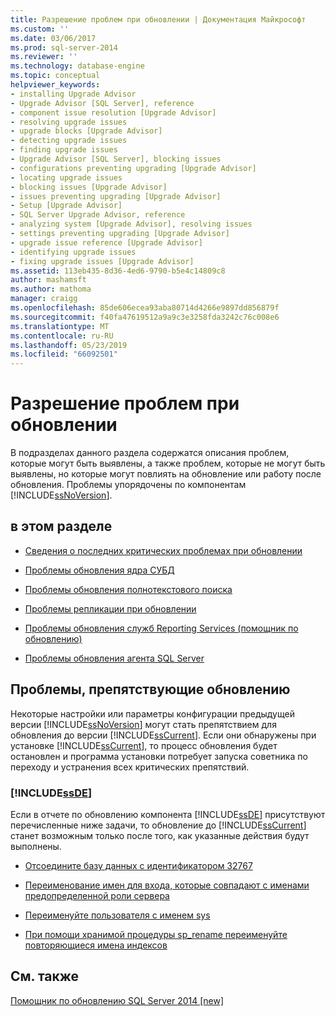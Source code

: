 ```yaml
---
title: Разрешение проблем при обновлении | Документация Майкрософт
ms.custom: ''
ms.date: 03/06/2017
ms.prod: sql-server-2014
ms.reviewer: ''
ms.technology: database-engine
ms.topic: conceptual
helpviewer_keywords:
- installing Upgrade Advisor
- Upgrade Advisor [SQL Server], reference
- component issue resolution [Upgrade Advisor]
- resolving upgrade issues
- upgrade blocks [Upgrade Advisor]
- detecting upgrade issues
- finding upgrade issues
- Upgrade Advisor [SQL Server], blocking issues
- configurations preventing upgrading [Upgrade Advisor]
- locating upgrade issues
- blocking issues [Upgrade Advisor]
- issues preventing upgrading [Upgrade Advisor]
- Setup [Upgrade Advisor]
- SQL Server Upgrade Advisor, reference
- analyzing system [Upgrade Advisor], resolving issues
- settings preventing upgrading [Upgrade Advisor]
- upgrade issue reference [Upgrade Advisor]
- identifying upgrade issues
- fixing upgrade issues [Upgrade Advisor]
ms.assetid: 113eb435-8d36-4ed6-9790-b5e4c14809c8
author: mashamsft
ms.author: mathoma
manager: craigg
ms.openlocfilehash: 85de606ecea93aba80714d4266e9897dd856879f
ms.sourcegitcommit: f40fa47619512a9a9c3e3258fda3242c76c008e6
ms.translationtype: MT
ms.contentlocale: ru-RU
ms.lasthandoff: 05/23/2019
ms.locfileid: "66092501"
---
```

# <a name="resolving-upgrade-issues"></a>Разрешение проблем при обновлении
  В подразделах данного раздела содержатся описания проблем, которые могут быть выявлены, а также проблем, которые не могут быть выявлены, но которые могут повлиять на обновление или работу после обновления. Проблемы упорядочены по компонентам [!INCLUDE[ssNoVersion](../../includes/ssnoversion-md.md)].  
  
## <a name="in-this-section"></a>в этом разделе  
  
-   [Сведения о последних критических проблемах при обновлении](../../../2014/sql-server/install/late-breaking-upgrade-issues.md)  
  
-   [Проблемы обновления ядра СУБД](../../../2014/sql-server/install/database-engine-upgrade-issues.md)  
  
-   [Проблемы обновления полнотекстового поиска](../../../2014/sql-server/install/full-text-search-upgrade-issues.md)  
  
-   [Проблемы репликации при обновлении](../../../2014/sql-server/install/replication-upgrade-issues.md)  
  
-   [Проблемы обновления служб Reporting Services &#40;помощник по обновлению&#41;](../../../2014/sql-server/install/reporting-services-upgrade-issues-upgrade-advisor.md)  
  
-   [Проблемы обновления агента SQL Server](../../../2014/sql-server/install/sql-server-agent-upgrade-issues.md)  
  
## <a name="issues-that-prevent-upgrading"></a>Проблемы, препятствующие обновлению  
 Некоторые настройки или параметры конфигурации предыдущей версии [!INCLUDE[ssNoVersion](../../includes/ssnoversion-md.md)] могут стать препятствием для обновления до версии [!INCLUDE[ssCurrent](../../includes/sscurrent-md.md)]. Если они обнаружены при установке [!INCLUDE[ssCurrent](../../includes/sscurrent-md.md)], то процесс обновления будет остановлен и программа установки потребует запуска советника по переходу и устранения всех критических препятствий.  
  
### [!INCLUDE[ssDE](../../includes/ssde-md.md)]  
 Если в отчете по обновлению компонента [!INCLUDE[ssDE](../../includes/ssde-md.md)] присутствуют перечисленные ниже задачи, то обновление до [!INCLUDE[ssCurrent](../../includes/sscurrent-md.md)] станет возможным только после того, как указанные действия будут выполнены.  
  
-   [Отсоедините базу данных с идентификатором 32767](../../../2014/sql-server/install/detach-database-id-32767.md)  
  
-   [Переименование имен для входа, которые совпадают с именами предопределенной роли сервера](../../../2014/sql-server/install/rename-logins-matching-fixed-server-role-names.md)  
  
-   [Переименуйте пользователя с именем sys](../../../2014/sql-server/install/rename-user-sys.md)  
  
-   [При помощи хранимой процедуры sp_rename переименуйте повторяющиеся имена индексов](../../../2014/sql-server/install/use-sp-rename-to-rename-duplicate-index-name.md)  
  
## <a name="see-also"></a>См. также  
 [Помощник по обновлению SQL Server 2014 &#91;new&#93;](sql-server-2014-upgrade-advisor.md)  
  
  
